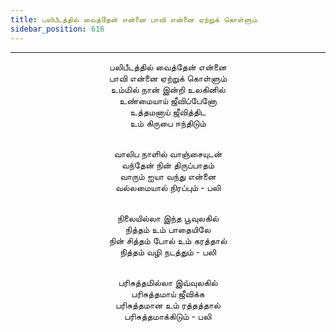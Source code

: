 ```yaml
---
title: பலிபீடத்தில் வைத்தேன் என்னை பாவி என்னை ஏற்றுக் கொள்ளும்
sidebar_position: 616
---
```


---
<center>
பலிபீடத்தில் வைத்தேன் என்னை<br/>
பாவி என்னை ஏற்றுக் கொள்ளும்<br/>
உம்மில் நான் இன்றி உலகினில்<br/>
உண்மையாய் ஜீவிப்பேனோ<br/>
உத்தமனாய் ஜீவித்திட<br/>
உம் கிருபை ஈந்திடும்<br/><br/>

வாலிப நாளில் வாஞ்சையுடன்<br/>
வந்தேன் நின் திருப்பாதம்<br/>
வாரும் ஐயா வந்து என்னை<br/>
வல்லமையால் நிரப்பும்            - பலி<br/><br/>

நிலையில்லா இந்த பூவுலகில்<br/>
நித்தம் உம் பாதையிலே<br/>
நின் சித்தம் போல் உம் கரத்தால்<br/>
நித்தம் வழி நடத்தும்                - பலி<br/><br/>

பரிசுத்தமில்லா இவ்வுலகில்<br/>
பரிசுத்தமாய் ஜீவிக்க<br/>
பரிசுத்தமான உம் ரத்தத்தால்<br/>
பரிசுத்தமாக்கிடும்                - பலி
</center>